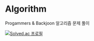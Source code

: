 # Algorithm

Progammers & Backjoon 알고리즘 문제 풀이 

[![Solved.ac 프로필](http://mazassumnida.wtf/api/generate_badge?boj=childhop)](https://solved.ac/childhop)
